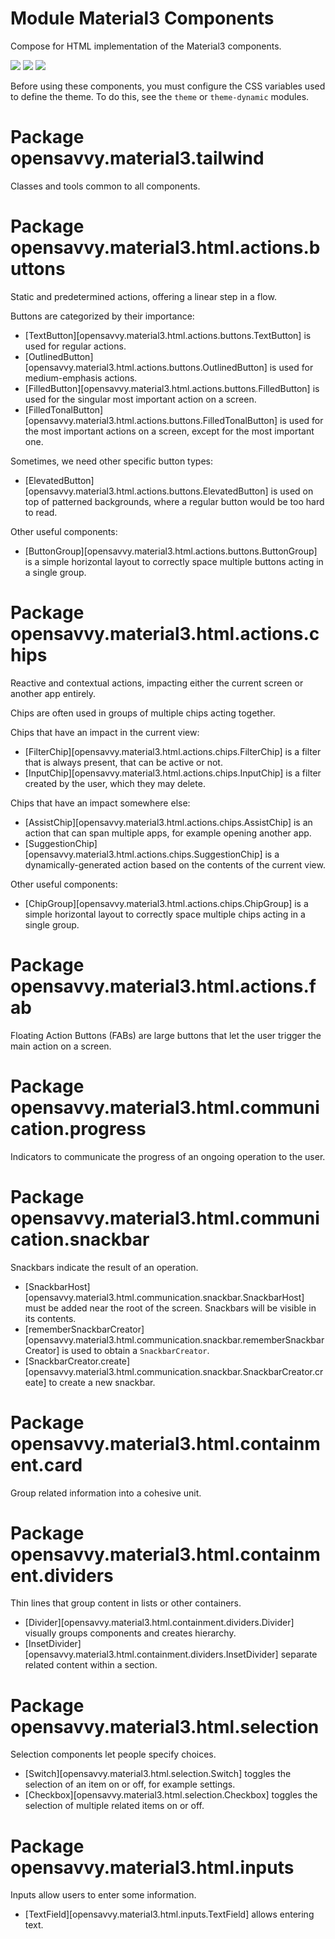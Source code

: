 # Module Material3 Components

Compose for HTML implementation of the Material3 components.

<a href="https://search.maven.org/search?q=dev.opensavvy.material3.html.components"><img src="https://img.shields.io/maven-central/v/dev.opensavvy.material3.html/components.svg?label=Maven%20Central"></a>
<a href="https://opensavvy.dev/open-source/stability.html"><img src="https://badgen.net/static/Stability/alpha/purple"></a>
<a href="https://javadoc.io/doc/dev.opensavvy.material3.html/components"><img src="https://badgen.net/static/Other%20versions/javadoc.io/blue"></a>

Before using these components, you must configure the CSS variables used to define the theme. To do this, see the `theme` or `theme-dynamic` modules.

# Package opensavvy.material3.tailwind

Classes and tools common to all components.

# Package opensavvy.material3.html.actions.buttons

Static and predetermined actions, offering a linear step in a flow.

Buttons are categorized by their importance:
- [TextButton][opensavvy.material3.html.actions.buttons.TextButton] is used for regular actions.
- [OutlinedButton][opensavvy.material3.html.actions.buttons.OutlinedButton] is used for medium-emphasis actions.
- [FilledButton][opensavvy.material3.html.actions.buttons.FilledButton] is used for the singular most important action on a screen.
- [FilledTonalButton][opensavvy.material3.html.actions.buttons.FilledTonalButton] is used for the most important actions on a screen, except for the most important one.

Sometimes, we need other specific button types:
- [ElevatedButton][opensavvy.material3.html.actions.buttons.ElevatedButton] is used on top of patterned backgrounds, where a regular button would be too hard to read.

Other useful components:
- [ButtonGroup][opensavvy.material3.html.actions.buttons.ButtonGroup] is a simple horizontal layout to correctly space multiple buttons acting in a single group.

# Package opensavvy.material3.html.actions.chips

Reactive and contextual actions, impacting either the current screen or another app entirely.

Chips are often used in groups of multiple chips acting together.

Chips that have an impact in the current view:
- [FilterChip][opensavvy.material3.html.actions.chips.FilterChip] is a filter that is always present, that can be active or not.
- [InputChip][opensavvy.material3.html.actions.chips.InputChip] is a filter created by the user, which they may delete.

Chips that have an impact somewhere else:
- [AssistChip][opensavvy.material3.html.actions.chips.AssistChip] is an action that can span multiple apps, for example opening another app.
- [SuggestionChip][opensavvy.material3.html.actions.chips.SuggestionChip] is a dynamically-generated action based on the contents of the current view.

Other useful components:
- [ChipGroup][opensavvy.material3.html.actions.chips.ChipGroup] is a simple horizontal layout to correctly space multiple chips acting in a single group.

# Package opensavvy.material3.html.actions.fab

Floating Action Buttons (FABs) are large buttons that let the user trigger the main action on a screen.

# Package opensavvy.material3.html.communication.progress

Indicators to communicate the progress of an ongoing operation to the user.

# Package opensavvy.material3.html.communication.snackbar

Snackbars indicate the result of an operation.

- [SnackbarHost][opensavvy.material3.html.communication.snackbar.SnackbarHost] must be added near the root of the screen. Snackbars will be visible in its contents.
- [rememberSnackbarCreator][opensavvy.material3.html.communication.snackbar.rememberSnackbarCreator] is used to obtain a `SnackbarCreator`.
- [SnackbarCreator.create][opensavvy.material3.html.communication.snackbar.SnackbarCreator.create] to create a new snackbar.

# Package opensavvy.material3.html.containment.card

Group related information into a cohesive unit.

# Package opensavvy.material3.html.containment.dividers

Thin lines that group content in lists or other containers.

- [Divider][opensavvy.material3.html.containment.dividers.Divider] visually groups components and creates hierarchy.
- [InsetDivider][opensavvy.material3.html.containment.dividers.InsetDivider] separate related content within a section.

# Package opensavvy.material3.html.selection

Selection components let people specify choices.

- [Switch][opensavvy.material3.html.selection.Switch] toggles the selection of an item on or off, for example settings.
- [Checkbox][opensavvy.material3.html.selection.Checkbox] toggles the selection of multiple related items on or off.

# Package opensavvy.material3.html.inputs

Inputs allow users to enter some information.

- [TextField][opensavvy.material3.html.inputs.TextField] allows entering text.
